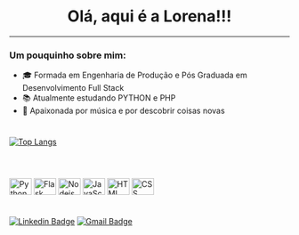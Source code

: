 <h1 align="center">Olá, aqui é a Lorena!!!</h1> 


---

### Um pouquinho sobre mim:

- :mortar_board: Formada em Engenharia de Produção e Pós Graduada em Desenvolvimento Full Stack
- :books: Atualmente estudando PYTHON e PHP
- :blue_heart: Apaixonada por música e por descobrir coisas novas

#

[![Top Langs](https://github-readme-stats.vercel.app/api/top-langs/?username=lbsilva8&layout=compact&theme=algolia)](https://github.com/anuraghazra/github-readme-stats)

#          

<div style="display: inline_block"><br>
  <img align="center" alt="Python" height="30" width="40" src="https://cdn.jsdelivr.net/gh/devicons/devicon/icons/python/python-original-wordmark.svg">
  <img align="center" alt="Flask" height="30" width="40" src="https://cdn.jsdelivr.net/gh/devicons/devicon@latest/icons/flask/flask-original-wordmark.svg">          
  <img align="center" alt="Nodejs" height="30" width="40" src="https://cdn.jsdelivr.net/gh/devicons/devicon@latest/icons/nodejs/nodejs-original-wordmark.svg">
  <img align="center" alt="JavaScripts" height="30" width="40" src="https://cdn.jsdelivr.net/gh/devicons/devicon/icons/typescript/typescript-original.svg">
  <img align="center" alt="HTML" height="30" width="40" src="https://cdn.jsdelivr.net/gh/devicons/devicon/icons/html5/html5-original.svg">
  <img align="center" alt="CSS" height="30" width="40" src="https://cdn.jsdelivr.net/gh/devicons/devicon/icons/css3/css3-original.svg"> 
</div>          
   
#

[![Linkedin Badge](https://img.shields.io/badge/-Lorena-blue?style=flat-square&logo=Linkedin&logoColor=white&link=https://www.linkedin.com/in/lorenadasilvaborges/)](https://www.linkedin.com/in/lorenadasilvaborges/) 
[![Gmail Badge](https://img.shields.io/badge/-sborges.lorena@gmail.com-c14438?style=flat-square&logo=Gmail&logoColor=white&link=mailto:sborges.lorena@gmail.com)](mailto:sborges.lorena@gmail.com)
